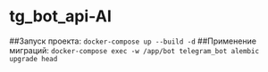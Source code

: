 # tg_bot_api-AI
##Запуск проекта:
```docker-compose up --build -d```
##Применение миграций:
```docker-compose exec -w /app/bot telegram_bot alembic upgrade head```
